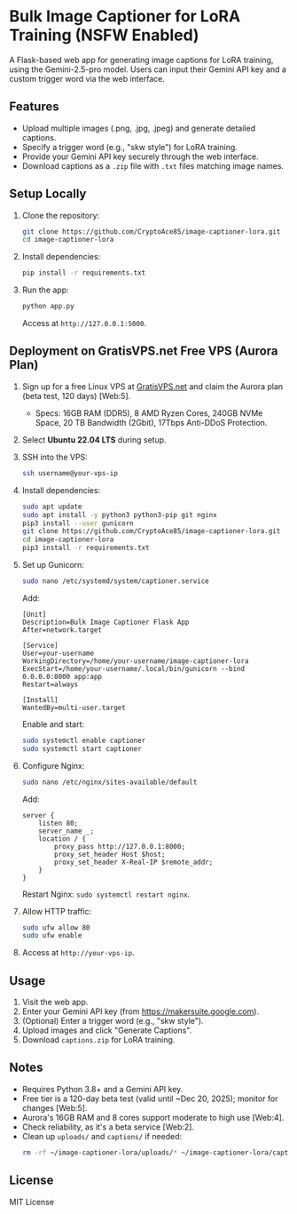 # Bulk Image Captioner for LoRA Training (NSFW Enabled)


  A Flask-based web app for generating image captions for LoRA training, using the Gemini-2.5-pro model. Users can input their Gemini API key and a custom trigger word via the web interface.

  ## Features
  - Upload multiple images (.png, .jpg, .jpeg) and generate detailed captions.
  - Specify a trigger word (e.g., "skw style") for LoRA training.
  - Provide your Gemini API key securely through the web interface.
  - Download captions as a `.zip` file with `.txt` files matching image names.

  ## Setup Locally
  1. Clone the repository:
     ```bash
     git clone https://github.com/CryptoAce85/image-captioner-lora.git
     cd image-captioner-lora
     ```
  2. Install dependencies:
     ```bash
     pip install -r requirements.txt
     ```
  3. Run the app:
     ```bash
     python app.py
     ```
     Access at `http://127.0.0.1:5000`.

  ## Deployment on GratisVPS.net Free VPS (Aurora Plan)
  
  1. Sign up for a free Linux VPS at [GratisVPS.net](https://gratisvps.net) and claim the Aurora plan (beta test, 120 days) [Web:5].
     - Specs: 16GB RAM (DDR5), 8 AMD Ryzen Cores, 240GB NVMe Space, 20 TB Bandwidth (2Gbit), 17Tbps Anti-DDoS Protection.
	 
  2. Select **Ubuntu 22.04 LTS** during setup.
  
  3. SSH into the VPS:
     ```bash
     ssh username@your-vps-ip
	 ``` 
	 
  4. Install dependencies:
     ```bash
     sudo apt update
     sudo apt install -y python3 python3-pip git nginx
     pip3 install --user gunicorn
     git clone https://github.com/CryptoAce85/image-captioner-lora.git
     cd image-captioner-lora
     pip3 install -r requirements.txt
     ```
  5. Set up Gunicorn:
     ```bash
     sudo nano /etc/systemd/system/captioner.service
     ```
     Add:
     ```
     [Unit]
     Description=Bulk Image Captioner Flask App
     After=network.target

     [Service]
     User=your-username
     WorkingDirectory=/home/your-username/image-captioner-lora
     ExecStart=/home/your-username/.local/bin/gunicorn --bind 0.0.0.0:8000 app:app
     Restart=always

     [Install]
     WantedBy=multi-user.target
     ```
     Enable and start:
     ```bash
     sudo systemctl enable captioner
     sudo systemctl start captioner
     ```
  6. Configure Nginx:
     ```bash
     sudo nano /etc/nginx/sites-available/default
     ```
     Add:
     ```
     server {
         listen 80;
         server_name _;
         location / {
             proxy_pass http://127.0.0.1:8000;
             proxy_set_header Host $host;
             proxy_set_header X-Real-IP $remote_addr;
         }
     }
     ```
     Restart Nginx: `sudo systemctl restart nginx`.
  7. Allow HTTP traffic:
     ```bash
     sudo ufw allow 80
     sudo ufw enable
     ```
  8. Access at `http://your-vps-ip`.

  ## Usage
  1. Visit the web app.
  2. Enter your Gemini API key (from https://makersuite.google.com).
  3. (Optional) Enter a trigger word (e.g., "skw style").
  4. Upload images and click "Generate Captions".
  5. Download `captions.zip` for LoRA training.

  ## Notes
  - Requires Python 3.8+ and a Gemini API key.
  - Free tier is a 120-day beta test (valid until ~Dec 20, 2025); monitor for changes [Web:5].
  - Aurora's 16GB RAM and 8 cores support moderate to high use [Web:4].
  - Check reliability, as it's a beta service [Web:2].
  - Clean up `uploads/` and `captions/` if needed:
    ```bash
    rm -rf ~/image-captioner-lora/uploads/* ~/image-captioner-lora/captions/*
    ```

  ## License
  
  MIT License
